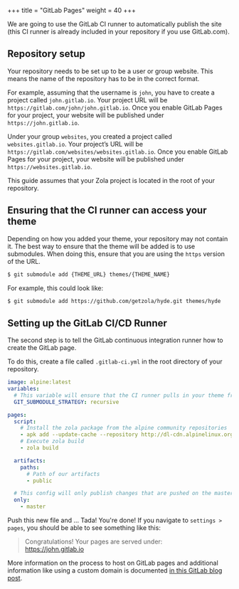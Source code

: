 +++
title = "GitLab Pages"
weight = 40
+++

We are going to use the GitLab CI runner to automatically publish the site (this CI runner is already included in your repository if you use GitLab.com).

## Repository setup

Your repository needs to be set up to be a user or group website. This means the name of the repository has to be in the correct format.

For example, assuming that the username is `john`, you have to create a project called `john.gitlab.io`. Your project URL will be `https://gitlab.com/john/john.gitlab.io`. Once you enable GitLab Pages for your project, your website will be published under `https://john.gitlab.io`.

Under your group `websites`, you created a project called `websites.gitlab.io`. Your project’s URL will be `https://gitlab.com/websites/websites.gitlab.io`. Once you enable GitLab Pages for your project, your website will be published under `https://websites.gitlab.io`.


This guide assumes that your Zola project is located in the root of your repository.

## Ensuring that the CI runner can access your theme

Depending on how you added your theme, your repository may not contain it. The best way to ensure that the theme will
be added is to use submodules. When doing this, ensure that you are using the `https` version of the URL.

```bash
$ git submodule add {THEME_URL} themes/{THEME_NAME}
```

For example, this could look like:

```bash
$ git submodule add https://github.com/getzola/hyde.git themes/hyde
```

## Setting up the GitLab CI/CD Runner

The second step is to tell the GitLab continuous integration runner how to create the GitLab page.

To do this, create a file called `.gitlab-ci.yml` in the root directory of your repository.

```yaml
image: alpine:latest
variables:
  # This variable will ensure that the CI runner pulls in your theme from the submodule
  GIT_SUBMODULE_STRATEGY: recursive

pages:
  script:
    # Install the zola package from the alpine community repositories
    - apk add --update-cache --repository http://dl-cdn.alpinelinux.org/alpine/edge/community/ zola
    # Execute zola build
    - zola build

  artifacts:
    paths:
      # Path of our artifacts
      - public

  # This config will only publish changes that are pushed on the master branch
  only:
    - master
```

Push this new file and ... Tada! You're done! If you navigate to `settings > pages`, you should be able to see
something like this:

> Congratulations! Your pages are served under:  
https://john.gitlab.io

More information on the process to host on GitLab pages and additional information like using a custom domain is documented 
[in this GitLab blog post](https://about.gitlab.com/2016/04/07/gitlab-pages-setup/).

